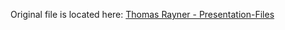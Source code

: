 Original file is located here: [Thomas Rayner - Presentation-Files](https://github.com/thomasrayner/Presentation-Files)